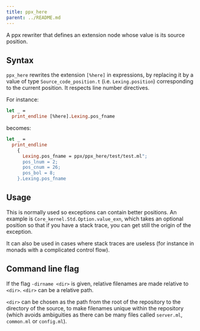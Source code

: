 ```yaml
---
title: ppx_here
parent: ../README.md
---
```


A ppx rewriter that defines an extension node whose value is its source position.

Syntax
------

`ppx_here` rewrites the extension `[%here]` in expressions, by
replacing it by a value of type `Source_code_position.t`
(i.e. `Lexing.position`) corresponding to the current position. It
respects line number directives.

For instance:

```ocaml
let _ =
  print_endline [%here].Lexing.pos_fname
```

becomes:

```ocaml
let _ =
  print_endline
    {
      Lexing.pos_fname = ppx/ppx_here/test/test.ml";
      pos_lnum = 2;
      pos_cnum = 26;
      pos_bol = 8;
    }.Lexing.pos_fname
```

Usage
-----

This is normally used so exceptions can contain better positions. An example is
`Core_kernel.Std.Option.value_exn`, which takes an optional position so that if you have a
stack trace, you can get still the origin of the exception.

It can also be used in cases where stack traces are useless (for instance in monads with a
complicated control flow).

Command line flag
-----------------

If the flag `-dirname <dir>` is given, relative filenames are made
relative to `<dir>`. `<dir>` can be a relative path.

`<dir>` can be chosen as the path from the root of the repository to
the directory of the source, to make filenames unique within the
repository (which avoids ambiguities as there can be many files called
`server.ml`, `common.ml` or `config.ml`).

